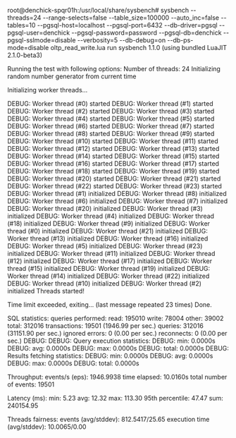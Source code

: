 root@denchick-spqr01h:/usr/local/share/sysbench# sysbench  --threads=24 --range-selects=false  --table_size=100000 --auto_inc=false --tables=10 --pgsql-host=localhost --pgsql-port=6432 --db-driver=pgsql --pgsql-user=denchick --pgsql-password=password --pgsql-db=denchick --pgsql-sslmode=disable --verbosity=5 --db-debug=on  --db-ps-mode=disable oltp_read_write.lua run
sysbench 1.1.0 (using bundled LuaJIT 2.1.0-beta3)

Running the test with following options:
Number of threads: 24
Initializing random number generator from current time


Initializing worker threads...

DEBUG: Worker thread (#0) started
DEBUG: Worker thread (#1) started
DEBUG: Worker thread (#2) started
DEBUG: Worker thread (#3) started
DEBUG: Worker thread (#4) started
DEBUG: Worker thread (#5) started
DEBUG: Worker thread (#6) started
DEBUG: Worker thread (#7) started
DEBUG: Worker thread (#8) started
DEBUG: Worker thread (#9) started
DEBUG: Worker thread (#10) started
DEBUG: Worker thread (#11) started
DEBUG: Worker thread (#12) started
DEBUG: Worker thread (#13) started
DEBUG: Worker thread (#14) started
DEBUG: Worker thread (#15) started
DEBUG: Worker thread (#16) started
DEBUG: Worker thread (#17) started
DEBUG: Worker thread (#18) started
DEBUG: Worker thread (#19) started
DEBUG: Worker thread (#20) started
DEBUG: Worker thread (#21) started
DEBUG: Worker thread (#22) started
DEBUG: Worker thread (#23) started
DEBUG: Worker thread (#1) initialized
DEBUG: Worker thread (#8) initialized
DEBUG: Worker thread (#6) initialized
DEBUG: Worker thread (#7) initialized
DEBUG: Worker thread (#20) initialized
DEBUG: Worker thread (#3) initialized
DEBUG: Worker thread (#4) initialized
DEBUG: Worker thread (#18) initialized
DEBUG: Worker thread (#9) initialized
DEBUG: Worker thread (#0) initialized
DEBUG: Worker thread (#21) initialized
DEBUG: Worker thread (#13) initialized
DEBUG: Worker thread (#16) initialized
DEBUG: Worker thread (#5) initialized
DEBUG: Worker thread (#23) initialized
DEBUG: Worker thread (#11) initialized
DEBUG: Worker thread (#12) initialized
DEBUG: Worker thread (#17) initialized
DEBUG: Worker thread (#15) initialized
DEBUG: Worker thread (#19) initialized
DEBUG: Worker thread (#14) initialized
DEBUG: Worker thread (#22) initialized
DEBUG: Worker thread (#10) initialized
DEBUG: Worker thread (#2) initialized
Threads started!

Time limit exceeded, exiting...
(last message repeated 23 times)
Done.

SQL statistics:
    queries performed:
        read:                            195010
        write:                           78004
        other:                           39002
        total:                           312016
    transactions:                        19501  (1946.99 per sec.)
    queries:                             312016 (31151.90 per sec.)
    ignored errors:                      0      (0.00 per sec.)
    reconnects:                          0      (0.00 per sec.)
DEBUG: 
DEBUG: Query execution statistics:
DEBUG:     min:                                0.0000s
DEBUG:     avg:                                0.0000s
DEBUG:     max:                                0.0000s
DEBUG:   total:                                0.0000s
DEBUG: Results fetching statistics:
DEBUG:     min:                                0.0000s
DEBUG:     avg:                                0.0000s
DEBUG:     max:                                0.0000s
DEBUG:   total:                                0.0000s

Throughput:
    events/s (eps):                      1946.9938
    time elapsed:                        10.0160s
    total number of events:              19501

Latency (ms):
         min:                                    5.23
         avg:                                   12.32
         max:                                  113.30
         95th percentile:                       47.47
         sum:                               240154.95

Threads fairness:
    events (avg/stddev):           812.5417/25.65
    execution time (avg/stddev):   10.0065/0.00
